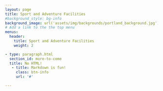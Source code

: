 ```yaml
---
layout: page
title: Sport and Adventure Facilities
#background_style: bg-info
background_image: url('assets/img/backgrounds/portland_background.jpg')
# Add a link to the the top menu
menus:
  header:
    title: Sport and Adventure Facilities
    weight: 2

- type: paragraph.html
  section_id: more-to-come
  title: No HTML!
   - title: Markdown is fun!
     class: btn-info
     url: '#'

---
```

